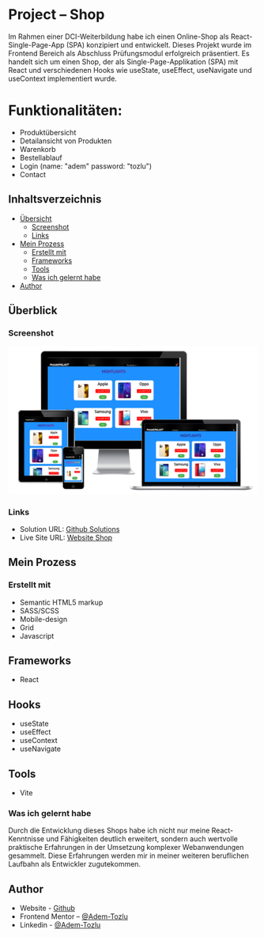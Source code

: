 # Project – Shop
Im Rahmen einer DCI-Weiterbildung  habe ich einen Online-Shop als React-Single-Page-App (SPA) konzipiert und entwickelt. Dieses Projekt wurde im Frontend Bereich als Abschluss Prüfungsmodul erfolgreich präsentiert. Es handelt sich um einen Shop, der als Single-Page-Applikation (SPA) mit React und verschiedenen Hooks wie useState, useEffect, useNavigate und useContext implementiert wurde.

# Funktionalitäten:

- Produktübersicht
- Detailansicht von Produkten
- Warenkorb
- Bestellablauf
- Login (name: "adem" password: "tozlu")
- Contact

## Inhaltsverzeichnis


- [Übersicht](#overview)
  - [Screenshot](#screenshot)
  - [Links](#links)
- [Mein Prozess](#mein-prozess)
  - [Erstellt mit](#erstellt-mit)
  - [Frameworks](#frameworks)
  - [Tools](#tools)
  - [Was ich gelernt habe](#was-ich-gelernt-habe)
- [Author](#author)

## Überblick

### Screenshot

![Screenshot](public/screenshot.png)

### Links

- Solution URL: [Github Solutions](https://github.com/Adem-Tozlu/Project-Shop)
- Live Site URL: [Website Shop](https://project-shop-xi.vercel.app/)

## Mein Prozess

### Erstellt mit

- Semantic HTML5 markup
- SASS/SCSS
- Mobile-design
- Grid
- Javascript

## Frameworks

- React

## Hooks

- useState
- useEffect
- useContext
- useNavigate

## Tools

- Vite

### Was ich gelernt habe

Durch die Entwicklung dieses Shops habe ich nicht nur meine React-Kenntnisse und Fähigkeiten deutlich erweitert, sondern auch wertvolle praktische Erfahrungen in der Umsetzung komplexer Webanwendungen gesammelt.
 Diese Erfahrungen werden mir in meiner weiteren beruflichen Laufbahn als Entwickler zugutekommen.

## Author

- Website - [Github](https://github.com/Adem-Tozlu)
- Frontend Mentor – [@Adem-Tozlu](https://www.frontendmentor.io/profile/Adem-Tozlu)
- Linkedin - [@Adem-Tozlu](https://www.linkedin.com/in/adem-tozlu)
